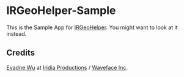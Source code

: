 # IRGeoHelper-Sample

This is the Sample App for [IRGeoHelper](https://github.com/iridia/IRGeoHelper).  You might want to look at it instead.

## Credits

[Evadne Wu](http://twitter.com/evadne) at [Iridia Productions](http://iridia.tw) / [Waveface Inc](http://waveface.com).

